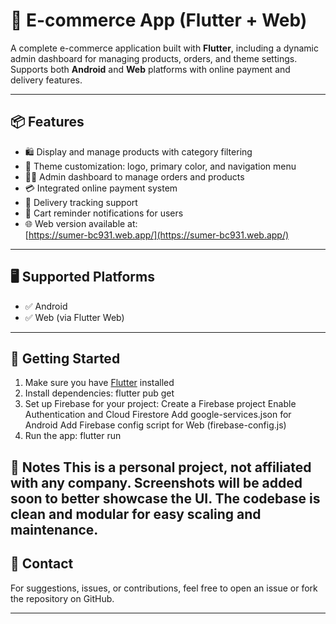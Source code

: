 # 🛒 E-commerce App (Flutter + Web)

A complete e-commerce application built with **Flutter**, including a dynamic admin dashboard for managing products, orders, and theme settings.  
Supports both **Android** and **Web** platforms with online payment and delivery features.

---

## 📦 Features

- 🛍️ Display and manage products with category filtering
- 🎨 Theme customization: logo, primary color, and navigation menu
- 👨‍💼 Admin dashboard to manage orders and products
- 💳 Integrated online payment system
- 🚚 Delivery tracking support
- 🔔 Cart reminder notifications for users
- 🌐 Web version available at:  
  [https://sumer-bc931.web.app/](https://sumer-bc931.web.app/)

---

## 🖥️ Supported Platforms

- ✅ Android
- ✅ Web (via Flutter Web)

---

## 🚀 Getting Started

1. Make sure you have [Flutter](https://flutter.dev/docs/get-started/install) installed
2. Install dependencies: flutter pub get
3. Set up Firebase for your project:
Create a Firebase project
Enable Authentication and Cloud Firestore
Add google-services.json for Android
Add Firebase config script for Web (firebase-config.js)
4. Run the app: flutter run

📌 Notes
This is a personal project, not affiliated with any company.
Screenshots will be added soon to better showcase the UI.
The codebase is clean and modular for easy scaling and maintenance.
---

## 📧 Contact
For suggestions, issues, or contributions, feel free to open an issue or fork the repository on GitHub.

---
